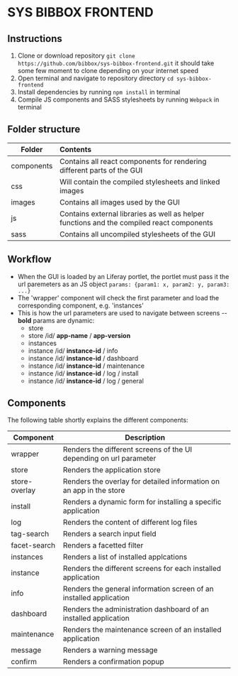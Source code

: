 # SYS BIBBOX FRONTEND
## Instructions
1. Clone or download repository `git clone https://github.com/bibbox/sys-bibbox-frontend.git` it should take some few moment to clone depending on your internet speed
2. Open terminal and navigate to repository directory `cd sys-bibbox-frontend`
3. Install dependencies by running `npm install` in terminal
4. Compile JS components and SASS stylesheets by running `Webpack` in terminal

## Folder structure
| Folder     | Contents                                                                                  |
| ---------- |:------------------------------------------------------------------------------------------|
| components | Contains all react components for rendering different parts of the GUI                    |
| css        | Will contain the compiled stylesheets and linked images                                   |
| images     | Contains all images used by the GUI                                                       |
| js         | Contains external libraries as well as helper functions and the compiled react components |
| sass       | Contains all uncompiled stylesheets of the GUI                                            |

## Workflow
- When the GUI is loaded by an Liferay portlet, the portlet must pass it the url paremeters as an JS object
`params: {param1: x, param2: y, param3: ...}`
- The 'wrapper' component will check the first parameter and load the corresponding component, e.g. 'instances'
- This is how the url parameters are used to navigate between screens -- **bold** params are dynamic:
  - store
  - store /id/ **app-name** / **app-version**
  - instances
  - instance /id/ **instance-id** / info
  - instance /id/ **instance-id** / dashboard
  - instance /id/ **instance-id** / maintenance
  - instance /id/ **instance-id** / log / install
  - instance /id/ **instance-id** / log / general

## Components
The following table shortly explains the different components:

| Component     | Description |
| ------------- | ----------- |
| wrapper       | Renders the different screens of the UI depending on url parameter  |
| store         | Renders the application store                                       |
| store-overlay | Renders the overlay for detailed information on an app in the store |
| install       | Renders a dynamic form for installing a specific application        |
| log           | Renders the content of different log files                          |
| tag-search    | Renders a search input field                                        |
| facet-search  | Renders a facetted filter                                           |
| instances     | Renders a list of installed applcations                             |
| instance      | Renders the different screens for each installed application        |
| info          | Renders the general information screen of an installed application  |
| dashboard     | Renders the administration dashboard of an installed application    |
| maintenance   | Renders the maintenance screen of an installed application          |
| message       | Renders a warning message                                           |
| confirm       | Renders a confirmation popup                                        |
